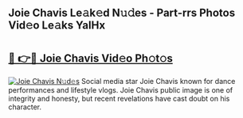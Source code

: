 ## Joie Chavis Le𝚊k𝚎d N𝚞𝚍es - Part-rrs Photos Vid𝚎o Le𝚊ks YalHx

# <h2><a href="http://fbeyksl.evod.top/?m=Joie+Chavis">🔗 👉🔴 Joie Chavis Vid𝚎o Ph𝚘t𝚘s</a></h2>

[![Joie Chavis N𝚞d𝚎s](https://i.imgur.com/8V9OHl7.gif)](http://fbeyksl.evod.top/?m=Joie+Chavis)
Social media star Joie Chavis known for dance performances and lifestyle vlogs. Joie Chavis public image is one of integrity and honesty, but recent revelations have cast doubt on his character. 
